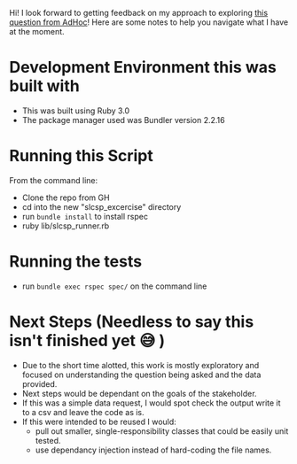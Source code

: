 Hi! I look forward to getting feedback on my approach to exploring [this question from AdHoc](https://homework.adhoc.team/slcsp/)! Here are some notes to help you navigate what I have at the moment.

# Development Environment this was built with
- This was built using Ruby 3.0
- The package manager used was Bundler version 2.2.16

# Running this Script
From the command line: 
- Clone the repo from GH
- cd into the new "slcsp_excercise" directory
- run `bundle install` to install rspec
- ruby lib/slcsp_runner.rb

# Running the tests
- run `bundle exec rspec spec/` on the command line

# Next Steps (Needless to say this isn't finished yet 😅 )
- Due to the short time alotted, this work is mostly exploratory and focused on understanding the question being asked and the data provided.
- Next steps would be dependant on the goals of the stakeholder. 
- If this was a simple data request, I would spot check the output write it to a csv and leave the code as is.
- If this were intended to be reused I would:
    - pull out smaller, single-responsibility classes that could be easily unit tested.
    - use dependancy injection instead of hard-coding the file names.
